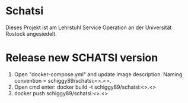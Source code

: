 # Schatsi
Dieses Projekt ist am Lehrstuhl Service Operation an der Universität Rostock angesiedelt.

# Release new SCHATSI version
1. Open "docker-compose.yml" and update image description. Naming convention = schiggy89/schatsi:<<YYMMDD>>.<<index>>.
2. Open cmd enter: docker build -t schiggy89/schatsi:<<YYMMDD>>.<<index>>
3. docker push schiggy89/schatsi:<<YYMMDD>>.<<index>>
